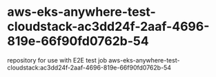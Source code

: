 # aws-eks-anywhere-test-cloudstack-ac3dd24f-2aaf-4696-819e-66f90fd0762b-54
repository for use with E2E test job aws-eks-anywhere-test-cloudstack:ac3dd24f-2aaf-4696-819e-66f90fd0762b-54
